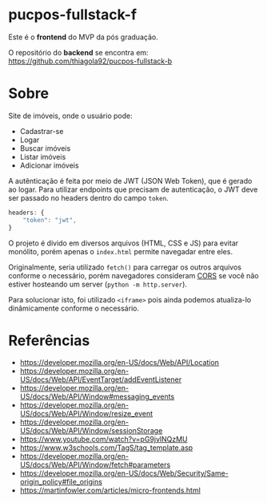 # pucpos-fullstack-f
Este é o **frontend** do MVP da pós graduação.  

O repositório do **backend** se encontra em: https://github.com/thiagola92/pucpos-fullstack-b  

# Sobre
Site de imóveis, onde o usuário pode:
- Cadastrar-se
- Logar
- Buscar imóveis
- Listar imóveis
- Adicionar imóveis

A autênticação é feita por meio de JWT (JSON Web Token), que é gerado ao logar. Para utilizar endpoints que precisam de autenticação, o JWT deve ser passado no headers dentro do campo `token`.  

```javascript
headers: {
    "token": "jwt",
}
```

O projeto é divido em diversos arquivos (HTML, CSS e JS) para evitar monólito, porém apenas o `index.html` permite navegadar entre eles.  

Originalmente, seria utilizado `fetch()` para carregar os outros arquivos conforme o necessário, porém navegadores consideram [CORS](https://developer.mozilla.org/en-US/docs/Web/Security/Same-origin_policy#file_origins) se você não estiver hosteando um server (`python -m http.server`).  

Para solucionar isto, foi utilizado `<iframe>` pois ainda podemos atualiza-lo dinâmicamente conforme o necessário.  

# Referências
- https://developer.mozilla.org/en-US/docs/Web/API/Location
- https://developer.mozilla.org/en-US/docs/Web/API/EventTarget/addEventListener
- https://developer.mozilla.org/en-US/docs/Web/API/Window#messaging_events
- https://developer.mozilla.org/en-US/docs/Web/API/Window/resize_event
- https://developer.mozilla.org/en-US/docs/Web/API/Window/sessionStorage
- https://www.youtube.com/watch?v=pG9jvlNQzMU
- https://www.w3schools.com/TagS/tag_template.asp
- https://developer.mozilla.org/en-US/docs/Web/API/Window/fetch#parameters
- https://developer.mozilla.org/en-US/docs/Web/Security/Same-origin_policy#file_origins
- https://martinfowler.com/articles/micro-frontends.html